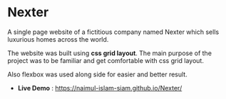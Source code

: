 # Nexter
A single page website of a fictitious company named Nexter which sells luxurious homes across the world.


The website was built using **css grid layout**. The main purpose of the project was to be familiar and get comfortable with css grid layout.

Also flexbox was used along side for easier and better result.


* **Live Demo** : https://naimul-islam-siam.github.io/Nexter/

